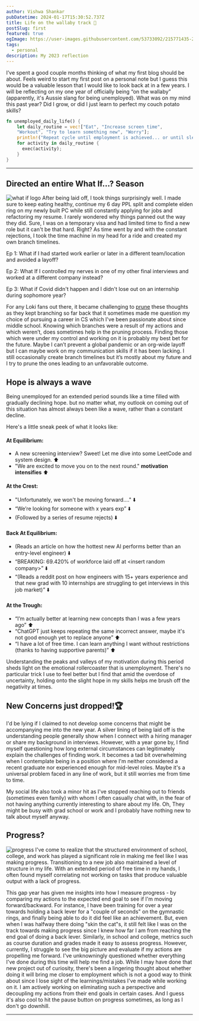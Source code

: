 ```yaml
---
author: Vishwa Shankar
pubDatetime: 2024-01-17T15:30:52.737Z
title: Life on the wallaby track 🚂
postSlug: first
featured: true
ogImage: https://user-images.githubusercontent.com/53733092/215771435-25408246-2309-4f8b-a781-1f3d93bdf0ec.png
tags:
  - personal
description: My 2023 reflection
---
```


I’ve spent a good couple months thinking of what my first blog should be about. Feels weird to start my first post on a personal note but I guess this would be a valuable lesson that I would like to look back at in a few years. I will be reflecting on my one year of officially being “on the wallaby” (apparently, it's Aussie slang for being unemployed). What was on my mind this past year? Did I grow, or did I just learn to perfect my couch potato skills?

```rust
fn unemployed_daily_life() {
    let daily_routine = vec!["Eat", "Increase screen time",
    "Workout", "Try to learn something new", "Worry"];
    println!("Repeat cycle until employment is achieved... or until sleep time!");
    for activity in daily_routine {
      exec(activity);
    }
}
```

---

## Directed an entire What If...? Season

<img src="/assets/whatif.jpg" class="mx-auto max-w-lg rounded-lg" alt="what if logo"></img>
After being laid off, I took things surprisingly well. I made sure to keep eating healthy, continue my 6 day PPL split and complete elden ring on my newly built PC while still constantly applying for jobs and refactoring my resume. I rarely wondered why things panned out the way they did. Sure, I was on a temporary visa and had limited time to find a new role but it can't be that hard. Right?
As time went by and with the constant rejections, I took the time machine in my head for a ride and created my own branch timelines.

Ep 1: What if I had started work earlier or later in a different team/location and avoided a layoff?

Ep 2: What If I controlled my nerves in one of my other final interviews and worked at a different company instead?

Ep 3: What if Covid didn't happen and I didn't lose out on an internship during sophomore year?

For any Loki fans out there, it became challenging to <a target="_blank" href="https://marvel-movies.fandom.com/wiki/Pruning">prune</a> these thoughts as they kept branching so far back that it sometimes made me question my choice of pursuing a career in CS which I've been passionate about since middle school. Knowing which branches were a result of my actions and which weren’t, does sometimes help in the pruning process. Finding those which were under my control and working on it is probably my best bet for the future. Maybe I can’t prevent a global pandemic or an org-wide layoff but I can maybe work on my communication skills if it has been lacking. I still occasionally create branch timelines but it’s mostly about my future and I try to prune the ones leading to an unfavorable outcome.

## Hope is always a wave

Being unemployed for an extended period sounds like a time filled with gradually declining hope. but no matter what, my outlook on coming out of this situation has almost always been like a wave, rather than a constant decline.

Here's a little sneak peek of what it looks like:

#### At Equilibrium:

- A new screening interview? Sweet! Let me dive into some LeetCode and system design. ⬆️
- "We are excited to move you on to the next round." **motivation intensifies** ⬆️

#### At the Crest:

- "Unfortunately, we won't be moving forward...." ⬇️
- “We’re looking for someone with x years exp” ⬇️
- (Followed by a series of resume rejects) ⬇️

#### Back At Equilibrium:

- (Reads an article on how the hottest new AI performs better than an entry-level engineer) ⬇️
- “BREAKING: 69.420% of workforce laid off at \<insert random company>” ⬇️
- “(Reads a reddit post on how engineers with 15+ years experience and that new grad with 10 internships are struggling to get interviews in this job market)” ⬇️

#### At the Trough:

- “I’m actually better at learning new concepts than I was a few years ago” ⬆️
- “ChatGPT just keeps repeating the same incorrect answer, maybe it's not good enough yet to replace anyone” ⬆️
- “I have a lot of free time. I can learn anything I want without restrictions (thanks to having supportive parents)” ⬆️

Understanding the peaks and valleys of my motivation during this period sheds light on the emotional rollercoaster that is unemployment. There's no particular trick I use to feel better but I find that amid the overdose of uncertainty, holding onto the slight hope in my skills helps me brush off the negativity at times.

## New Concerns just dropped!🏆

I'd be lying if I claimed to not develop some concerns that might be accompanying me into the new year. A silver lining of being laid off is the understanding people generally show when I connect with a hiring manager or share my background in interviews. However, with a year gone by, I find myself questioning how long external circumstances can legitimately explain the challenges of finding work. It becomes a tad bit overwhelming when I contemplate being in a position where I'm neither considered a recent graduate nor experienced enough for mid-level roles. Maybe it's a universal problem faced in any line of work, but it still worries me from time to time.

My social life also took a minor hit as I've stopped reaching out to friends (sometimes even family) with whom I often casually chat with, in the fear of not having anything currently interesting to share about my life. Oh, They might be busy with grad school or work and I probably have nothing new to talk about myself anyway.

## Progress?

<img src="/assets/progress.jpg" class="mx-auto max-w-lg rounded-lg" alt="progress"></img>
I've come to realize that the structured environment of school, college, and work has played a significant role in making me feel like I was making progress. Transitioning to a new job also maintained a level of structure in my life.
With an extended period of free time in my hands, I often found myself correlating not working on tasks that produce valuable output with a lack of progress.

This gap year has given me insights into how I measure progress - by comparing my actions to the expected end goal to see if I'm moving forward/backward.
For instance, I have been training for over a year towards holding a back lever for a "couple of seconds" on the gymnastic rings, and finally being able to do it did feel like an achievement. But, even when I was halfway there doing "skin the cat"s, it still felt like I was on the track towards making progress since I knew how far I am from reaching the end goal of doing a back lever. Similarly, in school and college, metrics such as course duration and grades made it easy to assess progress. However, currently, I struggle to see the big picture and evaluate if my actions are propelling me forward. I've unknowningly questioned whether everything I've done during this time will help me find a job. While I may have done that new project out of curiosity, there's been a lingering thought about whether doing it will bring me closer to employment which is not a good way to think about since I lose sight of the learnings/mistakes I've made while working on it. I am actively working on eliminating such a perspective and decoupling my actions from their end goals in certain cases. And I guess it's also cool to hit the pause button on progress sometimes, as long as I don't go downhill.

---
